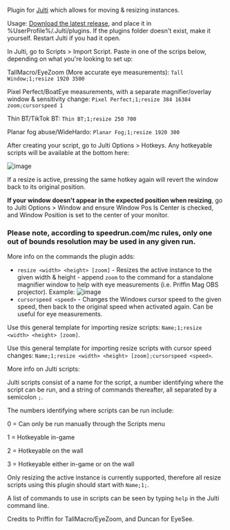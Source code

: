 Plugin for [Julti](https://github.com/duncanruns/julti) which allows for moving & resizing instances.

Usage:
[Download the latest release](https://github.com/draconix6/Julti-MoveResizePlugin/releases/latest), and place it in %UserProfile%/.Julti/plugins. If the plugins folder doesn't exist, make it yourself. Restart Julti if you had it open.

In Julti, go to Scripts > Import Script. Paste in one of the scrips below, depending on what you're looking to set up:

TallMacro/EyeZoom (More accurate eye measurements): `Tall Window;1;resize 1920 3500`

Pixel Perfect/BoatEye measurements, with a separate magnifier/overlay window & sensitivity change: `Pixel Perfect;1;resize 384 16384 zoom;cursorspeed 1`

Thin BT/TikTok BT: `Thin BT;1;resize 250 700`

Planar fog abuse/WideHardo: `Planar Fog;1;resize 1920 300`

After creating your script, go to Julti Options > Hotkeys. Any hotkeyable scripts will be available at the bottom here:

![image](https://github.com/draconix6/Julti-MoveResizePlugin/assets/30545768/cdc5a5c1-51f6-48f2-894a-212fb4a75c64)

If a resize is active, pressing the same hotkey again will revert the window back to its original position.

**If your window doesn't appear in the expected position when resizing**, go to Julti Options > Window and ensure Window Pos Is Center is checked, and Window Position is set to the center of your monitor.

### Please note, according to speedrun.com/mc rules, only one out of bounds resolution may be used in any given run.

More info on the commands the plugin adds:

- `resize <width> <height> [zoom]` - Resizes the active instance to the given width & height - append `zoom` to the command for a standalone magnifier window to help with eye measurements (i.e. Priffin Mag OBS projector). Example:
![image](https://github.com/draconix6/Julti-MoveResizePlugin/assets/30545768/0f8d03e7-0303-4fc0-8a7a-44166bd0c18e)
- `cursorspeed <speed>` - Changes the Windows cursor speed to the given speed, then back to the original speed when activated again. Can be useful for eye measurements.

Use this general template for importing resize scripts: `Name;1;resize <width> <height> [zoom]`.

Use this general template for importing resize scripts with cursor speed changes: `Name;1;resize <width> <height> [zoom];cursorspeed <speed>`.

More info on Julti scripts:

Julti scripts consist of a name for the script, a number identifying where the script can be run, and a string of commands thereafter, all separated by a semicolon `;`.

The numbers identifying where scripts can be run include:

0 = Can only be run manually through the Scripts menu

1 = Hotkeyable in-game

2 = Hotkeyable on the wall

3 = Hotkeyable either in-game or on the wall

Only resizing the active instance is currently supported, therefore all resize scripts using this plugin should start with `Name;1;`.


A list of commands to use in scripts can be seen by typing `help` in the Julti command line.

Credits to Priffin for TallMacro/EyeZoom, and Duncan for EyeSee.
